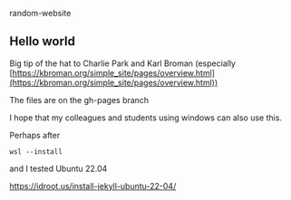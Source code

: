 random-website

## Hello world

Big tip of the hat to Charlie Park and Karl Broman (especially [https://kbroman.org/simple_site/pages/overview.html](https://kbroman.org/simple_site/pages/overview.html))


The files are on the gh-pages branch

I hope that my colleagues and students using windows can also use this.

Perhaps after 

```
wsl --install
```

and I tested Ubuntu 22.04

https://idroot.us/install-jekyll-ubuntu-22-04/
